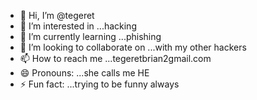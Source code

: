 - 👋 Hi, I’m @tegeret
- 👀 I’m interested in ...hacking
- 🌱 I’m currently learning ...phishing
- 💞️ I’m looking to collaborate on ...with my other hackers
- 📫 How to reach me ...tegeretbrian2gmail.com
- 😄 Pronouns: ...she calls me HE
- ⚡ Fun fact: ...trying to be funny always

<!---
tegeret/tegeret is a ✨ special ✨ repository because its `README.md` (this file) appears on your GitHub profile.
You can click the Preview link to take a look at your changes.
--->
